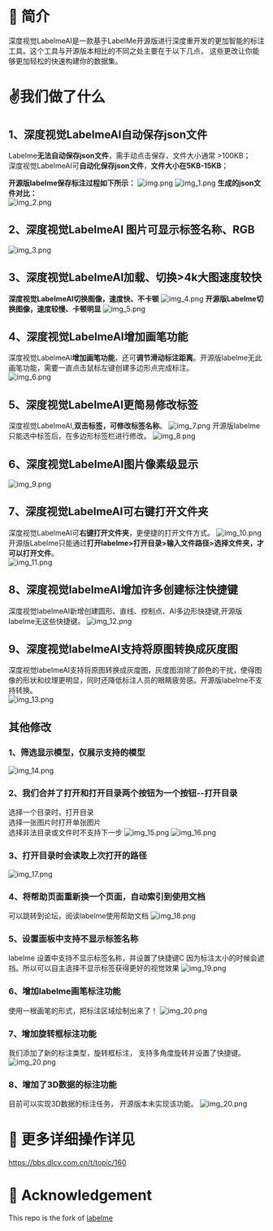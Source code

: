 # 📄 简介
深度视觉LabelmeAI是一款基于LabelMe开源版进行深度重开发的更加智能的标注工具。这个工具与开源版本相比的不同之处主要在于以下几点， 这些更改让你能够更加轻松的快速构建你的数据集。

# ✌️我们做了什么
## 1、深度视觉LabelmeAI自动保存json文件
Labelme**无法自动保存json文件**，需手动点击保存，文件大小通常 >100KB；\
深度视觉LabelmeAI可**自动化保存json文件**，**文件大小在5KB-15KB**；

**开源版labelme保存标注过程如下所示：**
![img.png](LabelmeImages/img.png)
![img_1.png](LabelmeImages/img_1.png)
**生成的json文件对比：** \
![img_2.png](LabelmeImages/img_2.png)

## 2、深度视觉LabelmeAI 图片可显示标签名称、RGB
![img_3.png](LabelmeImages/img_3.png)
## 3、深度视觉LabelmeAI加载、切换>4k大图速度较快
**深度视觉LabelmeAI切换图像，速度快、不卡顿**
![img_4.png](LabelmeImages/3_1图像切换.gif)
**开源版Labelme切换图像，速度较慢、卡顿明显**
![img_5.png](LabelmeImages/3_2图像切换.gif)
## 4、深度视觉LabelmeAI增加画笔功能
深度视觉LabelmeAI**增加画笔功能**，还可**调节滑动标注距离**。开源版labelme无此画笔功能，需要一直点击鼠标左键创建多边形点完成标注。\
![img_6.png](LabelmeImages/4画笔.gif)
## 5、深度视觉LabelmeAI更简易修改标签
深度视觉LabelmeAI,**双击标签，可修改标签名称**。
![img_7.png](LabelmeImages/5_1修改标签.gif)
开源版labelme只能选中标签后，在多边形标签栏进行修改。
![img_8.png](LabelmeImages/5_2修改标签.gif)
## 6、深度视觉LabelmeAI图片像素级显示
![img_9.png](LabelmeImages/img_9.png)
## 7、深度视觉LabelmeAI可右键打开文件夹
深度视觉LabelmeAI可**右键打开文件夹**，更便捷的打开文件方式。
![img_10.png](LabelmeImages/img_10.png)
开源版Labelme只能通过**打开labelme>打开目录>输入文件路径>选择文件夹，才可以打开文件**。\
![img_11.png](LabelmeImages/img_11.png)
## 8、深度视觉labelmeAI增加许多创建标注快捷键
深度视觉labelmeAI新增创建圆形、直线、控制点、AI多边形快捷键,开源版labelme无这些快捷键。
![img_12.png](LabelmeImages/img_12.png)
## 9、深度视觉labelmeAI支持将原图转换成灰度图
深度视觉labelmeAI支持将原图转换成灰度图，灰度图消除了颜色的干扰，使得图像的形状和纹理更明显，同时还降低标注人员的眼睛疲劳感。开源版labelme不支持转换。\
![img_13.png](LabelmeImages/img_13.png)
## 其他修改
### 1、筛选显示模型，仅展示支持的模型
![img_14.png](LabelmeImages/14_仅展示支持模型.png)
### 2、我们合并了打开和打开目录两个按钮为一个按钮--打开目录
选择一个目录时，打开目录\
选择一张图片时打开单张图片\
选择非法目录或文件时不支持下一步
![img_15.png](LabelmeImages/15_1合并.png)
![img_16.png](LabelmeImages/15_2合并.png)
### 3、打开目录时会读取上次打开的路径
![img_17.png](LabelmeImages/17读取上次路径.jpeg)
### 4、将帮助页面重新换一个页面，自动索引到使用文档
可以跳转到论坛，阅读labelme使用帮助文档
![img_18.png](LabelmeImages/18_自动跳转.png)
### 5、设置面板中支持不显示标签名称
labelme 设置中支持不显示标签名称，并设置了快捷键C
因为标注太小的时候会遮挡。所以可以自主选择不显示标签获得更好的视觉效果
![img_19.png](LabelmeImages/19_不显示标签名称.jpeg)
### 6、增加labelme画笔标注功能
使用一根画笔的形式，把标注区域绘制出来了！
![img_20.png](LabelmeImages/20_画笔标注.gif)
### 7、增加旋转框标注功能
我们添加了新的标注类型，旋转框标注， 支持多角度旋转并设置了快捷键。
![img_20.png](LabelmeImages/21_旋转框标注.gif)
### 8、增加了3D数据的标注功能
目前可以实现3D数据的标注任务， 开源版本未实现该功能。
![img_20.png](LabelmeImages/22_3D标注.jpeg)




# 🔗 更多详细操作详见
https://bbs.dlcv.com.cn/t/topic/160
# 🙇‍ Acknowledgement
This repo is the fork of [labelme](https://github.com/wkentaro/labelme)
